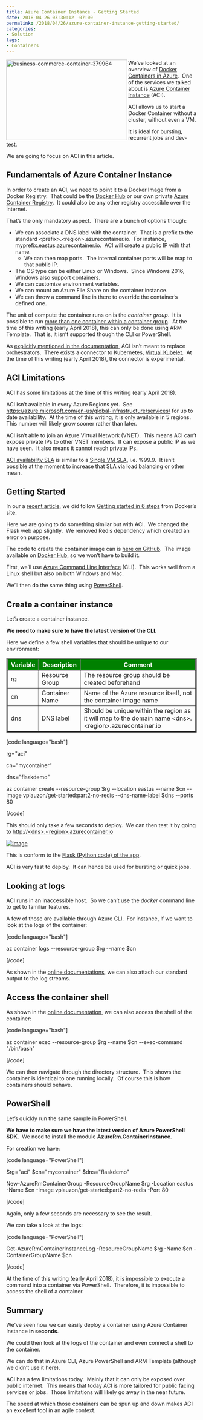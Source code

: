```yaml
---
title: Azure Container Instance - Getting Started
date: 2018-04-26 03:30:12 -07:00
permalink: /2018/04/26/azure-container-instance-getting-started/
categories:
- Solution
tags:
- Containers
---
```

<a href="http://vincentlauzon.files.wordpress.com/2018/04/business-commerce-container-379964.jpg"><img style="border:0 currentcolor;float:left;display:inline;background-image:none;" title="business-commerce-container-379964" src="http://vincentlauzon.files.wordpress.com/2018/04/business-commerce-container-379964_thumb.jpg" alt="business-commerce-container-379964" width="320" height="213" align="left" border="0" /></a>We’ve looked at an overview of <a href="https://vincentlauzon.com/2018/04/04/overview-of-docker-containers-in-azure/">Docker Containers in Azure</a>.  One of the services we talked about is <a href="https://docs.microsoft.com/en-us/azure/container-instances/container-instances-overview">Azure Container Instance</a> (ACI).

ACI allows us to start a Docker Container without a cluster, without even a VM.

It is ideal for bursting, recurrent jobs and dev-test.

We are going to focus on ACI in this article.
<h2>Fundamentals of Azure Container Instance</h2>
In order to create an ACI, we need to point it to a Docker Image from a Docker Registry.  That could be the <a href="https://hub.docker.com">Docker Hub</a> or our own private <a href="https://docs.microsoft.com/en-us/azure/container-registry/container-registry-intro">Azure Container Registry</a>.  It could also be any other registry accessible over the internet.

That’s the only mandatory aspect.  There are a bunch of options though:
<ul>
 	<li>We can associate a DNS label with the container.  That is a prefix to the standard &lt;prefix&gt;.&lt;region&gt;.azurecontainer.io.  For instance, myprefix.eastus.azurecontainer.io.  ACI will create a public IP with that name.
<ul>
 	<li>We can then map ports.  The internal container ports will be map to that public IP.</li>
</ul>
</li>
 	<li>The OS type can be either Linux or Windows.  Since Windows 2016, Windows also support containers.</li>
 	<li>We can customize environment variables.</li>
 	<li>We can mount an Azure File Share on the container instance.</li>
 	<li>We can throw a command line in there to override the container’s defined one.</li>
</ul>
The unit of compute the container runs on is the <em>container group</em>.  It is possible to run <a href="https://docs.microsoft.com/en-us/azure/container-instances/container-instances-multi-container-group">more than one container within a container group</a>.  At the time of this writing (early April 2018), this can only be done using ARM Template.  That is, it isn’t supported though the CLI or PowerShell.

As <a href="https://docs.microsoft.com/en-us/azure/container-instances/container-instances-orchestrator-relationship">explicitly mentioned in the documentation</a>, ACI isn’t meant to replace orchestrators.  There exists a connector to Kubernetes, <a href="https://github.com/virtual-kubelet/virtual-kubelet/tree/master/providers/azure">Virtual Kubelet</a>.  At the time of this writing (early April 2018), the connector is experimental.
<h2>ACI Limitations</h2>
ACI has some limitations at the time of this writing (early April 2018).

ACI isn’t available in every Azure Regions yet.  See <a title="https://azure.microsoft.com/en-us/global-infrastructure/services/" href="https://azure.microsoft.com/en-us/global-infrastructure/services/">https://azure.microsoft.com/en-us/global-infrastructure/services/</a> for up to date availability.  At the time of this writing, it is only available in 5 regions.  This number will likely grow sooner rather than later.

ACI isn’t able to join an Azure Virtual Network (VNET).  This means ACI can’t expose private IPs to other VNET members.  It can expose a public IP as we have seen.  It also means it cannot reach private IPs.

<a href="https://azure.microsoft.com/en-us/support/legal/sla/container-instances/v1_0/">ACI availability SLA</a> is similar to a <a href="https://vincentlauzon.com/2016/11/23/single-vm-sla/">Single VM SLA</a>, i.e. %99.9.  It isn’t possible at the moment to increase that SLA via load balancing or other mean.
<h2>Getting Started</h2>
In our a <a href="https://vincentlauzon.com/2018/04/24/getting-started-with-docker-in-azure/">recent article</a>, we did follow <a href="https://docs.docker.com/get-started/">Getting started in 6 steps</a> from Docker’s site.

Here we are going to do something similar but with ACI.  We changed the Flask web app slightly.  We removed Redis dependency which created an error on purpose.

The code to create the container image can is <a href="https://github.com/vplauzon/containers/tree/master/get-started-no-redis">here on GitHub</a>.  The image available on <a href="https://hub.docker.com/r/vplauzon/get-started/tags/">Docker Hub</a>, so we won’t have to build it.

First, we’ll use <a href="https://docs.microsoft.com/en-us/cli/azure/container">Azure Command Line Interface</a> (CLI).  This works well from a Linux shell but also on both Windows and Mac.

We’ll then do the same thing using <a href="https://docs.microsoft.com/en-us/powershell/module/azurerm.containerinstance/?view=azurermps-5.6.0#container_instances">PowerShell</a>.
<h2>Create a container instance</h2>
Let’s create a container instance.

<strong>We need to make sure to have the latest version of the CLI</strong>.

Here we define a few shell variables that should be unique to our environment:
<table border="3">
<thead>
<tr style="background:green;color:white;">
<th>Variable</th>
<th>Description</th>
<th>Comment</th>
</tr>
</thead>
<tbody>
<tr>
<td>rg</td>
<td>Resource Group</td>
<td>The resource group should be created beforehand</td>
</tr>
<tr>
<td>cn</td>
<td>Container Name</td>
<td>Name of the Azure resource itself, not the container image name</td>
</tr>
<tr>
<td>dns</td>
<td>DNS label</td>
<td>Should be unique within the region as it will map to the domain name &lt;dns&gt;.&lt;region&gt;.azurecontainer.io</td>
</tr>
</tbody>
</table>

[code language="bash"]

rg=&quot;aci&quot;

cn=&quot;mycontainer&quot;

dns=&quot;flaskdemo&quot;

az container create --resource-group $rg --location eastus --name $cn --image vplauzon/get-started:part2-no-redis --dns-name-label $dns --ports 80

[/code]

This should only take a few seconds to deploy.  We can then test it by going to <a href="http://&lt;dns&gt;.&lt;region&gt;.azurecontainer.io">http://&lt;dns&gt;.&lt;region&gt;.azurecontainer.io</a>

<a href="http://vincentlauzon.files.wordpress.com/2018/04/image.png"><img style="border:0 currentcolor;display:inline;background-image:none;" title="image" src="http://vincentlauzon.files.wordpress.com/2018/04/image_thumb.png" alt="image" border="0" /></a>

This is conform to the <a href="https://github.com/vplauzon/containers/blob/master/get-started-no-redis/app.py">Flask (Python code) of the app</a>.

ACI is very fast to deploy.  It can hence be used for bursting or quick jobs.
<h2>Looking at logs</h2>
ACI runs in an inaccessible host.  So we can’t use the <em>docker</em> command line to get to familiar features.

A few of those are available through Azure CLI.  For instance, if we want to look at the logs of the container:

[code language="bash"]

az container logs --resource-group $rg --name $cn

[/code]

As shown in the <a href="https://docs.microsoft.com/en-us/azure/container-instances/container-instances-quickstart#attach-output-streams">online documentations</a>, we can also attach our standard output to the log streams.
<h2>Access the container shell</h2>
As shown in the <a href="https://docs.microsoft.com/en-us/azure/container-instances/container-instances-exec">online documentation</a>, we can also access the shell of the container:

[code language="bash"]

az container exec --resource-group $rg --name $cn --exec-command &quot;/bin/bash&quot;

[/code]

We can then navigate through the directory structure.  This shows the container is identical to one running locally.  Of course this is how containers should behave.
<h2>PowerShell</h2>
Let’s quickly run the same sample in PowerShell.

<strong>We have to make sure we have the latest version of Azure PowerShell SDK</strong>.  We need to install the module <strong>AzureRm.ContainerInstance</strong>.

For creation we have:

[code language="PowerShell"]

$rg=&quot;aci&quot;
$cn=&quot;mycontainer&quot;
$dns=&quot;flaskdemo&quot;

New-AzureRmContainerGroup -ResourceGroupName $rg -Location eastus -Name $cn -Image vplauzon/get-started:part2-no-redis -Port 80

[/code]

Again, only a few seconds are necessary to see the result.

We can take a look at the logs:

[code language="PowerShell"]

Get-AzureRmContainerInstanceLog -ResourceGroupName $rg -Name $cn -ContainerGroupName $cn

[/code]

At the time of this writing (early April 2018), it is impossible to execute a command into a container via PowerShell.  Therefore, it is impossible to access the shell of a container.
<h2>Summary</h2>
We’ve seen how we can easily deploy a container using Azure Container Instance <strong>in seconds</strong>.

We could then look at the logs of the container and even connect a shell to the container.

We can do that in Azure CLI, Azure PowerShell and ARM Template (although we didn’t use it here).

ACI has a few limitations today.  Mainly that it can only be exposed over public internet.  This means that today ACI is more tailored for public facing services or jobs.  Those limitations will likely go away in the near future.

The speed at which those containers can be spun up and down makes ACI an excellent tool in an agile context.